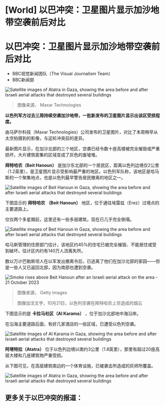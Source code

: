 # [World] 以巴冲突：卫星图片显示加沙地带空袭前后对比

#  以巴冲突：卫星图片显示加沙地带空袭前后对比

  * BBC视觉新闻团队（The Visual Journalism Team） 
  * BBC新闻部 


![Satellite images of Atatra in Gaza, showing the area before and after Israeli aerial attacks that destroyed several buildings](_131546877_before_after_atatra_promo.jpg)

> 图像来源，  Maxar Technologies

**以色列军方过去三周持续空袭加沙地带，一批新发布的卫星图片显示出该区受损程度。**

由马萨尔科技（Maxar Technologies）公司发布的卫星图片，对比了本周稍早从太空拍摄到的影像，与这轮冲突前的差异。

最新图片显示，在加沙北部的三个地区，空袭已经令数十座高楼被完全摧毁或严重损坏，大片建筑密集的区域变成了灰色的废墟堆。

**拜特哈农（Beit Hanoun）** 是加沙东北部的一个居民区，距离以色列边境仅2公里（1.2英里），是卫星图片显示受影响最严重的地区。以色列军队称，该地区是哈马斯的一个聚集地点，也是以色列最早警告居民撤离的地区之一。

![Satellite images of Beit Hanoun in Gaza, showing the area before and after Israeli aerial attacks that destroyed several buildings](_131546879_gaza_beit_hanoun_east_before_after_oct21640_x2_nc.png)

下图显示的 **拜特哈农** **（Beit Hanoun）** 地区，位于通往埃雷兹（Erez）过境点的主要道路上。

仅仅两个多星期前，这里还有一些多层建筑，现在已几乎完全倒塌。

![Satellite images of Beit Hanoun in Gaza, showing the area before and after Israeli aerial attacks that destroyed several buildings](_131546881_gaza_beit_hanoun_wide_before_after_oct21640_x2_nc.png)

哈马斯管理的住房部门估计，该地区约45%的住宅已被完全摧毁、不能居住或受到破坏。估计区内约有140万人流离失所。

数以万计巴勒斯坦人在以军发出撤离令后，已逃离了他们在加沙北部的家园——但是一些人又已返回北部，因为南部也遭到空袭。

![Smoke rises above Beit Hanoun after an Israeli aerial attack on the area - 21 October 2023](_131546882_crop_gettyimages-1737576318.jpg)

> 图像来源，  Getty Images
>
> 图像加注文字，10月21日，以色列空袭在拜特哈农上空造成的烟云

下图显示的是 **卡拉马社区（Al Karama）** ，位于加沙北部地中海沿岸。

在沿海主要道路后面，有好几家酒店的一些区域，已遭受以色列空袭。

![Satellite images of Al Karama in Gaza, showing the area before and after Israeli aerial attacks that destroyed several buildings](_131546883_gaza_karama_before_after_oct21x2-nc.png)

**阿塔特拉（Atatra）** 位于以色列边境以南约3公里（1.8英里），那里有超过20座高层大楼和几座建筑物严重受损。

从下图可见，在高层建筑南边的一个体育设施，已被袭击所造成的灰烬所覆盖。

![Satellite images of Atatra in Gaza, showing the area before and after Israeli aerial attacks that destroyed several buildings](_131546884_gaza_atatra_before_after_oct21_640_x2_nc.png)

##  更多关于以巴冲突的报道：


